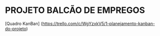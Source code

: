 # PROJETO BALCÃO DE EMPREGOS

[Quadro KanBan] (https://trello.com/c/WgYzxkV5/1-planejamento-kanban-do-projeto)